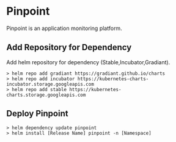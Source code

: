 # Pinpoint

Pinpoint is an application monitoring platform.

## Add Repository for Dependency
Add helm repository for dependency (Stable,Incubator,Gradiant).
```
> helm repo add gradiant https://gradiant.github.io/charts
> helm repo add incubator https://kubernetes-charts-incubator.storage.googleapis.com
> helm repo add stable https://kubernetes-charts.storage.googleapis.com
```

## Deploy Pinpoint
```
> helm dependency update pinpoint
> helm install [Release Name] pinpoint -n [Namespace]
```